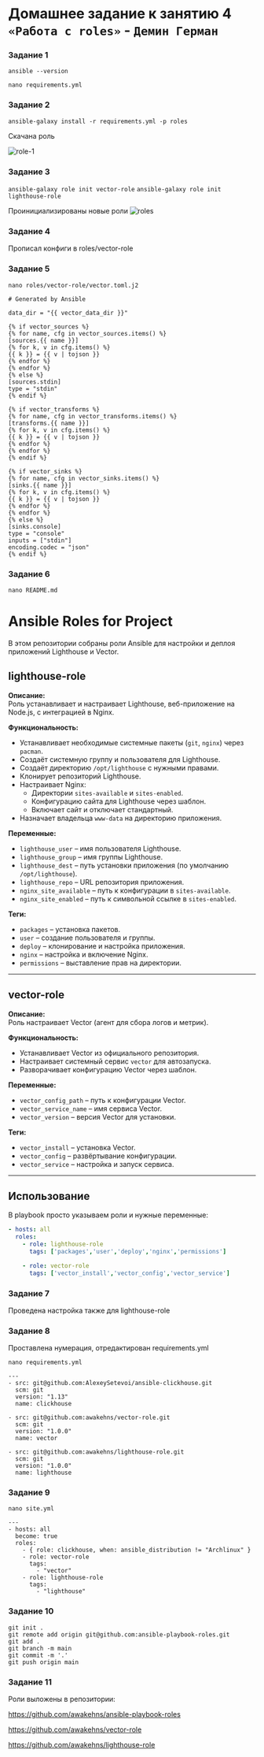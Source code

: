# Домашнее задание к занятию 4 `«Работа с roles»` - `Демин Герман`

### Задание 1

```
ansible --version

nano requirements.yml
```



### Задание 2

`ansible-galaxy install -r requirements.yml -p roles`

Скачана роль

![role-1](/img/role-1.png)


### Задание 3

`ansible-galaxy role init vector-role`
`ansible-galaxy role init lighthouse-role`

Проинициализированы новые роли
![roles](/img/roles.png)



### Задание 4

Прописал конфиги в roles/vector-role



### Задание 5

`nano roles/vector-role/vector.toml.j2`

```
# Generated by Ansible

data_dir = "{{ vector_data_dir }}"

{% if vector_sources %}
{% for name, cfg in vector_sources.items() %}
[sources.{{ name }}]
{% for k, v in cfg.items() %}
{{ k }} = {{ v | tojson }}
{% endfor %}
{% endfor %}
{% else %}
[sources.stdin]
type = "stdin"
{% endif %}

{% if vector_transforms %}
{% for name, cfg in vector_transforms.items() %}
[transforms.{{ name }}]
{% for k, v in cfg.items() %}
{{ k }} = {{ v | tojson }}
{% endfor %}
{% endfor %}
{% endif %}

{% if vector_sinks %}
{% for name, cfg in vector_sinks.items() %}
[sinks.{{ name }}]
{% for k, v in cfg.items() %}
{{ k }} = {{ v | tojson }}
{% endfor %}
{% endfor %}
{% else %}
[sinks.console]
type = "console"
inputs = ["stdin"]
encoding.codec = "json"
{% endif %}
```



### Задание 6

`nano README.md`

# Ansible Roles for Project

В этом репозитории собраны роли Ansible для настройки и деплоя приложений Lighthouse и Vector.

## lighthouse-role

**Описание:**  
Роль устанавливает и настраивает Lighthouse, веб-приложение на Node.js, с интеграцией в Nginx.

**Функциональность:**
- Устанавливает необходимые системные пакеты (`git`, `nginx`) через `pacman`.
- Создаёт системную группу и пользователя для Lighthouse.
- Создаёт директорию `/opt/lighthouse` с нужными правами.
- Клонирует репозиторий Lighthouse.
- Настраивает Nginx:
  - Директории `sites-available` и `sites-enabled`.
  - Конфигурацию сайта для Lighthouse через шаблон.
  - Включает сайт и отключает стандартный.
- Назначает владельца `www-data` на директорию приложения.

**Переменные:**
- `lighthouse_user` – имя пользователя Lighthouse.
- `lighthouse_group` – имя группы Lighthouse.
- `lighthouse_dest` – путь установки приложения (по умолчанию `/opt/lighthouse`).
- `lighthouse_repo` – URL репозитория приложения.
- `nginx_site_available` – путь к конфигурации в `sites-available`.
- `nginx_site_enabled` – путь к символьной ссылке в `sites-enabled`.

**Теги:**
- `packages` – установка пакетов.
- `user` – создание пользователя и группы.
- `deploy` – клонирование и настройка приложения.
- `nginx` – настройка и включение Nginx.
- `permissions` – выставление прав на директории.

---

## vector-role

**Описание:**  
Роль настраивает Vector (агент для сбора логов и метрик).

**Функциональность:**
- Устанавливает Vector из официального репозитория.
- Настраивает системный сервис `vector` для автозапуска.
- Разворачивает конфигурацию Vector через шаблон.

**Переменные:**
- `vector_config_path` – путь к конфигурации Vector.
- `vector_service_name` – имя сервиса Vector.
- `vector_version` – версия Vector для установки.

**Теги:**
- `vector_install` – установка Vector.
- `vector_config` – развёртывание конфигурации.
- `vector_service` – настройка и запуск сервиса.

---

## Использование

В playbook просто указываем роли и нужные переменные:

```yaml
- hosts: all
  roles:
    - role: lighthouse-role
      tags: ['packages','user','deploy','nginx','permissions']

    - role: vector-role
      tags: ['vector_install','vector_config','vector_service']
```



### Задание 7

Проведена настройка также для lighthouse-role



### Задание 8

Проставлена нумерация, отредактирован requirements.yml

`nano requirements.yml`

```
---
- src: git@github.com:AlexeySetevoi/ansible-clickhouse.git
  scm: git
  version: "1.13"
  name: clickhouse

- src: git@github.com:awakehns/vector-role.git
  scm: git
  version: "1.0.0"
  name: vector

- src: git@github.com:awakehns/lighthouse-role.git
  scm: git
  version: "1.0.0"
  name: lighthouse
```



### Задание 9

`nano site.yml`

```                                                
---
- hosts: all
  become: true
  roles:
    - { role: clickhouse, when: ansible_distribution != "Archlinux" }
    - role: vector-role
      tags:
        - "vector"
    - role: lighthouse-role
      tags:
        - "lighthouse"
```


### Задание 10

```
git init .
git remote add origin git@github.com:ansible-playbook-roles.git
git add .
git branch -m main
git commit -m '.'
git push origin main
```



### Задание 11

Роли выложены в репозитории:

https://github.com/awakehns/ansible-playbook-roles

https://github.com/awakehns/vector-role

https://github.com/awakehns/lighthouse-role



